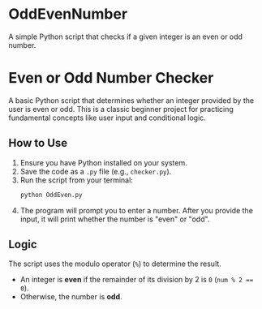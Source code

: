 # OddEvenNumber
A simple Python script that checks if a given integer is an even or odd number.

# Even or Odd Number Checker

A basic Python script that determines whether an integer provided by the user is even or odd. This is a classic beginner project for practicing fundamental concepts like user input and conditional logic.

## How to Use

1.  Ensure you have Python installed on your system.
2.  Save the code as a `.py` file (e.g., `checker.py`).
3.  Run the script from your terminal:
    ```sh
    python OddEven.py
    ```
4.  The program will prompt you to enter a number. After you provide the input, it will print whether the number is "even" or "odd".

## Logic

The script uses the modulo operator (`%`) to determine the result.

* An integer is **even** if the remainder of its division by 2 is `0` (`num % 2 == 0`).
* Otherwise, the number is **odd**.
